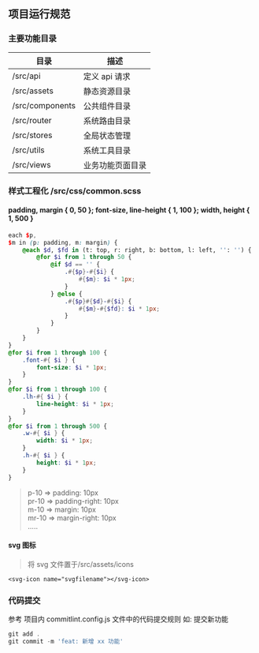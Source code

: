## 项目运行规范

### 主要功能目录

| 目录            | 描述             |
| --------------- | ---------------- |
| /src/api        | 定义 api 请求    |
| /src/assets     | 静态资源目录     |
| /src/components | 公共组件目录     |
| /src/router     | 系统路由目录     |
| /src/stores     | 全局状态管理     |
| /src/utils      | 系统工具目录     |
| /src/views      | 业务功能页面目录 |

### 样式工程化 /src/css/common.scss

#### padding, margin { 0, 50 }; font-size, line-height { 1, 100 }; width, height { 1, 500 }

```scss
each $p,
$m in (p: padding, m: margin) {
	@each $d, $fd in (t: top, r: right, b: bottom, l: left, '': '') {
		@for $i from 1 through 50 {
			@if $d == '' {
				.#{$p}-#{$i} {
					#{$m}: $i * 1px;
				}
			} @else {
				.#{$p}#{$d}-#{$i} {
					#{$m}-#{$fd}: $i * 1px;
				}
			}
		}
	}
}
@for $i from 1 through 100 {
	.font-#{ $i } {
		font-size: $i * 1px;
	}
}
@for $i from 1 through 100 {
	.lh-#{ $i } {
		line-height: $i * 1px;
	}
}
@for $i from 1 through 500 {
	.w-#{ $i } {
		width: $i * 1px;
	}
	.h-#{ $i } {
		height: $i * 1px;
	}
}
```

> p-10 => padding: 10px <br/>
> pr-10 => padding-right: 10px <br/>
> m-10 => margin: 10px <br/>
> mr-10 => margin-right: 10px <br/>
> .....

#### svg 图标

> 将 svg 文件置于/src/assets/icons

```vue
<svg-icon name="svgfilename"></svg-icon>
```

### 代码提交

参考 项目内 commitlint.config.js 文件中的代码提交规则
如: 提交新功能

```powershell
git add .
git commit -m 'feat: 新增 xx 功能'
```
